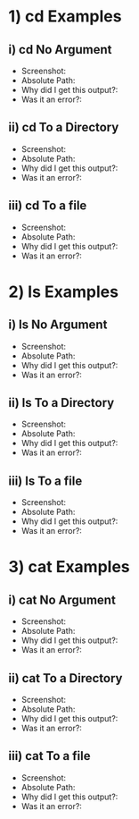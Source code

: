 # 1) cd Examples
## i) cd No Argument
* Screenshot:
* Absolute Path:
* Why did I get this output?:
* Was it an error?:
## ii) cd To a Directory
* Screenshot:
* Absolute Path:
* Why did I get this output?:
* Was it an error?:
## iii) cd To a file
* Screenshot:
* Absolute Path:
* Why did I get this output?:
* Was it an error?:

# 2) ls Examples
## i) ls No Argument
* Screenshot:
* Absolute Path:
* Why did I get this output?:
* Was it an error?:
## ii) ls To a Directory
* Screenshot:
* Absolute Path:
* Why did I get this output?:
* Was it an error?:
## iii) ls To a file
* Screenshot:
* Absolute Path:
* Why did I get this output?:
* Was it an error?:

# 3) cat Examples
## i) cat No Argument
* Screenshot:
* Absolute Path:
* Why did I get this output?:
* Was it an error?:
## ii) cat To a Directory
* Screenshot:
* Absolute Path:
* Why did I get this output?:
* Was it an error?:
## iii) cat To a file
* Screenshot:
* Absolute Path:
* Why did I get this output?:
* Was it an error?:
